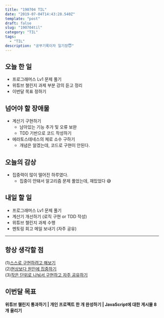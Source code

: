 ```yaml
---
title: "190704 TIL"
date: "2019-07-04T14:43:28.540Z"
template: "post"
draft: false
slug: "190704til"
category: "TIL"
tags:
  - "TIL"
description: "공부기록이자 일기장😇"
---
```


## 오늘 한 일

- 프로그래머스 Lv1 문제 풀기
- 위튜브 챌린지 과제 부분 강의 듣고 정리
- 이번달 목표 정하기

## 넘어야 할 장애물

- 계산기 구현하기
  - 남아있는 기능 추가 및 오류 보완
  - TDD 기반으로 코드 작성하기
- 에라토스테네스의 체로 소수 구하기
  - 개념은 알겠는데, 코드로 구현이 안된다.

## 오늘의 감상

- 집중력이 많이 떨어진 하루였다.
  - 집중이 안돼서 알고리즘 문제 풀었는데, 재밌었다 😅

## 내일 할 일

- 프로그래머스 Lv1 문제 풀기
- 계산기 개선하기 (로직 구현 or TDD 작성)
- 위튜브 챌린지 과제 수행
- 멘토링 회고 메일 보내기 (자주 공유)

---



## 항상 생각할 점

(1)<u>스스로 구현하려고 해보기</u> <br>(2)<u>현상보다 원인에 집중하기</u> <br>(3)<u>작은 단위로 나눠서 구현하고 자주 공유하기</u>



## 이번달 목표

**위튜브 챌린지 통과하기 | 개인 프로젝트 한 개 완성하기 | JavaScript에 대한 게시물 8개 올리기**

